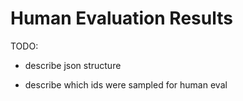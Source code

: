 # Human Evaluation Results

TODO:

* describe json structure

* describe which ids were sampled for human eval
